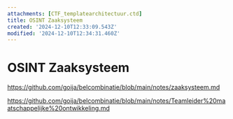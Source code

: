 ```yaml
---
attachments: [CTF_templatearchitectuur.ctd]
title: OSINT Zaaksysteem
created: '2024-12-10T12:33:09.543Z'
modified: '2024-12-10T12:34:31.460Z'
---
```


# OSINT Zaaksysteem

https://github.com/goija/belcombinatie/blob/main/notes/zaaksysteem.md


https://github.com/goija/belcombinatie/blob/main/notes/Teamleider%20maatschappelijke%20ontwikkeling.md
